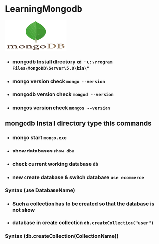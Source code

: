 # LearningMongodb

<code><img src="https://github.com/devicons/devicon/blob/master/icons/mongodb/mongodb-original-wordmark.svg" title="mongodb" alt="mongodb" width="200" height="100"/></code>

* ### mongodb install directory `cd "C:\Program Files\MongoDB\Server\5.0\bin\" `

* ### mongo version check `mongo --version`

* ### mongodb version check `mongod --version`

* ### mongos version check `mongos --version`

<h2>mongodb install directory type this commands</h2>

* ### mongo start `mongo.exe`

* ### show databases `show dbs`

* ### check current working database `db`

* ### new create database & switch database `use ecommerce` 
### Syntax (use DatabaseName)

* ### Such a collection has to be created so that the database is not show

* ### database in create collection `db.createCollection("user")` 
### Syntax (db.createCollection(CollectionName))
